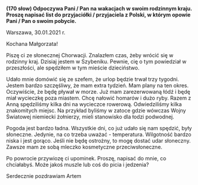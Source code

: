 **(170 słow) Odpoczywa Pani / Pan na wakacjach w swoim rodzinnym kraju. Proszę napisać list do przyjaciółki / przyjaciela z Polski, w którym opowie Pani / Pan o swoim pobycie.**

Warszawa, 30.01.2021 r.

Kochana Małgorzata!

Piszę ci ze słonecznej Chorwacji.
Znalazłem czas, żeby wrócić się w rodzinny kraj.
Dzisiaj jestem w Szybeniku.
Pewnie, cię o tym powiedział w przeszłości, ale spędziłem w tym mieście dzieciństwo.

Udało mnie domówić się ze szefem, że urlop będzie trwał trzy tygodni.
Jestem bardzo szczęśliwy, że mam extra tydzień.
Mam plany na ten okres.
Oczywiście, że będę pływał w morze.
Już mam zarezerwowaną łódź i będę miał wycieczkę poza miastem.
Chcę nałowić homarów i dużo ryby.
Razem z Anną spędziliśmy kilka dni na wycieczce rowerową.
Odwiedziliśmy kilka znakomitych miejsc.
Na przykład byliśmy w zatoce gdzie wówczas Wojny Światowej niemiecki żołnierzy, mieli stanowisko dla łodzi podwodnej.

Pogoda jest bardzo ładna.
Wszystkie dni, co już udało się nam spędzić, były słoneczne.
Jedynie, na co trzeba uważać - temperatura.
Wilgotność bardzo niska i jest gorąco.
Jeśli nie będę ostrożny, to mogę dostać udar słoneczny.
Zawsze mam ze sobą mleczko kosmetyczne przeciwsłoneczne.

Po powrocie przywiozę ci upominek.
Proszę, napisać do mnie, co chciałabyś.
Może jakoś muszle lub coś do picia i jedzenia?

Serdecznie pozdrawiam
Artem
